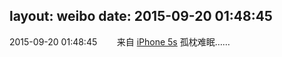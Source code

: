layout: weibo
date: 2015-09-20 01:48:45
---
2015-09-20 01:48:45  &nbsp;&nbsp;&nbsp;&nbsp;&nbsp;&nbsp; 来自 <a href="sinaweibo://customweibosource" rel="nofollow">iPhone 5s</a>
孤枕难眠…… ​​​
